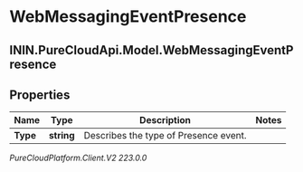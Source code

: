 # WebMessagingEventPresence

## ININ.PureCloudApi.Model.WebMessagingEventPresence

## Properties

|Name | Type | Description | Notes|
|------------ | ------------- | ------------- | -------------|
| **Type** | **string** | Describes the type of Presence event. | |



_PureCloudPlatform.Client.V2 223.0.0_
